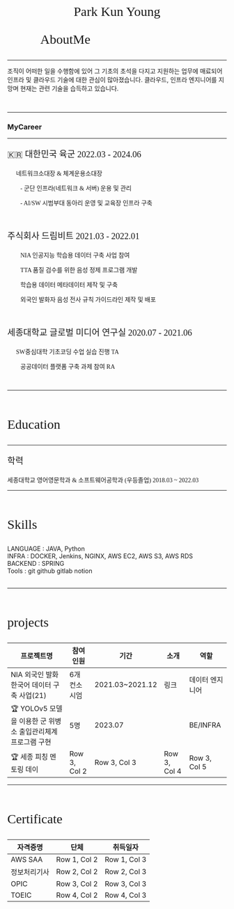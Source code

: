 <center> <p style="font-size:30px; font-family: serif;">Park Kun Young </p></center>

<p style="font-size:30px; font-family: serif;">🧑🏻‍💻 AboutMe </p>

---

조직이 어떠한 일을 수행함에 있어 그 기초의 초석을 다지고 지원하는 업무에 매료되어 인프라 및 클라우드 기술에 대한 관심이 많아졌습니다. 
클라우드, 인프라 엔지니어를 지망며 현재는 관련 기술을 습득하고 있습니다.

<br>

---

### MyCareer

---

<p style="font-size:20px; font-family: serif; font-weight: 2000">🇰🇷 대한민국 육군 2022.03 - 2024.06</p>

<p style="font-size:14px; font-family: serif; text-indent: 20px;">네트워크소대장 & 체계운용소대장<br></p>

<p style="font-size:14px; font-family: serif; text-indent: 30px;"> - 군단 인프라(네트워크 & 서버) 운용 및 관리<br></p>

<p style="font-size:14px; font-family: serif; text-indent: 30px;"> - AI/SW 시범부대 동아리 운영 및 교육장 인프라 구축<br></p>

<br>

<p style="font-size:20px; font-family: serif; font-weight: 2000">주식회사 드림비트 2021.03 - 2022.01</p>

<p style="font-size:14px; font-family: serif; text-indent: 30px;">NIA 인공지능 학습용 데이터 구축 사업 참여<br></p>

<p style="font-size:14px; font-family: serif; text-indent: 30px;"> TTA 품질 검수를 위한 음성 정제 프로그램 개발<br></p>

<p style="font-size:14px; font-family: serif; text-indent: 30px;"> 학습용 데이터 메타데이터 제작 및 구축<br></p>

<p style="font-size:14px; font-family: serif; text-indent: 30px;">외국인 발화자 음성 전사 규칙 가이드라인 제작 및 배포<br></p>

<br>

<p style="font-size:20px; font-family: serif; font-weight: 2000">세종대학교 글로벌 미디어 연구실 2020.07 - 2021.06</p>

<p style="font-size:14px; font-family: serif; text-indent: 20px;">SW중심대학 기초코딩 수업 실습 진행 TA<br></p>

<p style="font-size:14px; font-family: serif; text-indent: 30px;"> 공공데이터 플랫폼 구축 과제 참여 RA<br></p>

<br>

---

<br>
<p style="font-size:30px; font-family: serif;">Education</p>

---

<p style="font-size:20px; font-family: serif; font-weight: 2000">학력</p>

<p style="font-size:14px; font-family: serif; text-indent: 0px;">세종대학교 영어영문학과 & 소프트웨어공학과 (우등졸업) 2018.03 ~ 2022.03<br></p>

---

<br>
<p style="font-size:30px; font-family: serif;">Skills</p>
LANGUAGE : JAVA, Python <br>
INFRA : DOCKER, Jenkins, NGINX, AWS EC2, AWS S3, AWS RDS<br>
BACKEND : SPRING<br>
Tools : git github gitlab notion<br>
<br>

---

<br>
<p style="font-size:30px; font-family: serif;">projects</p>

| 프로젝트명                                                   | 참여인원     | 기간            | 소개         | 역할            |
| ------------------------------------------------------------ | ------------ | --------------- | ------------ | --------------- |
| NIA 외국인 발화 한국어 데이터 구축 사업(21)                  | 6개 컨소시엄 | 2021.03~2021.12 | 링크         | 데이터 엔지니어 |
| 🏆 YOLOv5 모델을 이용한 군 위병소 출입관리체계 프로그램 구현 | 5명          | 2023.07         |              | BE/INFRA        |
| 🏆 세종 피칭 멘토링 데이                                     | Row 3, Col 2 | Row 3, Col 3    | Row 3, Col 4 | Row 3, Col 5    |

---

<br>
<p style="font-size:30px; font-family: serif;">Certificate</p>

| 자격증명     | 단체         | 취득일자     |
| ------------ | ------------ | ------------ |
| AWS SAA      | Row 1, Col 2 | Row 1, Col 3 |
| 정보처리기사 | Row 2, Col 2 | Row 2, Col 3 |
| OPIC         | Row 3, Col 2 | Row 3, Col 3 |
| TOEIC        | Row 4, Col 2 | Row 4, Col 3 |
